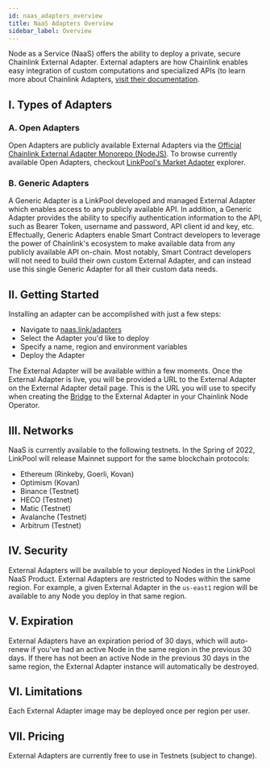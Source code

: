 ```yaml
---
id: naas_adapters_overview
title: NaaS Adapters Overview
sidebar_label: Overview
---
```


Node as a Service (NaaS) offers the ability to deploy a private, secure Chainlink External Adapter. External adapters are how Chainlink enables easy integration of custom computations and specialized APIs (to learn more about Chainlink Adapters, [visit their documentation](https://docs.chain.link/docs/external-adapters/).

## I. Types of Adapters

### A. Open Adapters

Open Adapters are publicly available External Adapters via the [Official Chainlink External Adapter Monorepo (NodeJS)](https://github.com/smartcontractkit/external-adapters-js). To browse currently available Open Adapters, checkout [LinkPool's Market Adapter](https://market.link/search/adapters) explorer.

### B. Generic Adapters

A Generic Adapter is a LinkPool developed and managed External Adapter which enables access to any publicly available API. In addition, a Generic Adapter provides the ability to specifiy authentication information to the API, such as Bearer Token, username and password, API client id and key, etc. Effectually, Generic Adapters enable Smart Contract developers to leverage the power of Chainlink's ecosystem to make available data from any publicly available API on-chain. Most notably, Smart Contract developers will not need to build their own custom External Adapter, and can instead use this single Generic Adapter for all their custom data needs. 

## II. Getting Started

Installing an adapter can be accomplished with just a few steps:

- Navigate to [naas.link/adapters](https://naas.link/adapters)
- Select the Adapter you'd like to deploy 
- Specify a name, region and environment variables
- Deploy the Adapter

The External Adapter will be available within a few moments. Once the External Adapter is live, you will be provided a URL to the External Adapter on the External Adapter detail page. This is the URL you will use to specify when creating the [Bridge](https://docs.chain.link/docs/node-operators/) to the External Adapter in your Chainlink Node Operator.

## III. Networks

NaaS is currently available to the following testnets. In the Spring of 2022, LinkPool will release Mainnet support for the same blockchain protocols:

- Ethereum (Rinkeby, Goerli, Kovan)
- Optimism (Kovan)
- Binance (Testnet)
- HECO (Testnet)
- Matic (Testnet)
- Avalanche (Testnet)
- Arbitrum (Testnet)

## IV. Security

External Adapters will be available to your deployed Nodes in the LinkPool NaaS Product. External Adapters are restricted to Nodes within the same region. For example, a given External Adapter in the `us-east1` region will be available to any Node you deploy in that same region. 

## V. Expiration

External Adapters have an expiration period of 30 days, which will auto-renew if you've had an active Node in the same region in the previous 30 days. If there has not been an active Node in the previous 30 days in the same region, the External Adapter instance will automatically be destroyed.

## VI. Limitations

Each External Adapter image may be deployed once per region per user.

## VII. Pricing

External Adapters are currently free to use in Testnets (subject to change).

